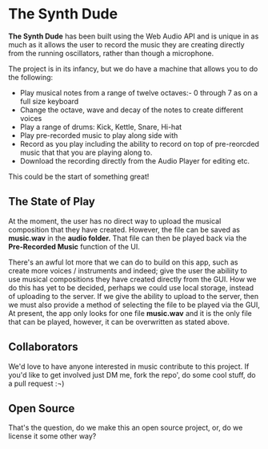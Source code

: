 # The Synth Dude

**The Synth Dude** has been built using the Web Audio API and is unique in as much as
it allows the user to record the music they are creating directly from the running
oscillators, rather than though a microphone.

The project is in its infancy, but we do have a machine that allows you to do the
following:

 - Play musical notes from a range of twelve octaves:- 0 through 7 as on a full size
  keyboard
 - Change the octave, wave and decay of the notes to create different voices
 - Play a range of drums: Kick, Kettle, Snare, Hi-hat
 - Play pre-recorded music to play along side with
 - Record as you play including the ability to record on top of pre-reorcded music that
  that you are playing along to.
 - Download the recording directly from the Audio Player for editing etc.

This could be the start of something great!

## The State of Play
At the moment, the user has no direct way to upload the musical composition that they
have created. However, the file can be saved as **music.wav** in the **audio folder.**
That file can then be played back via the **Pre-Recorded Music** function of the UI.

There's an awful lot more that we can do to build on this app, such as create more
voices / instruments and indeed; give the user the abiliity to use musical compositions
they have created directly from the GUI. How we do this has yet to be decided, perhaps
we could use local storage, instead of uploading to the server. If we give the ability
to upload to the server, then we must also provide a method of selecting the file to be
played via the GUI, At present, the app only looks for one file **music.wav** and it is
the only file that can be played, however, it can be overwritten as stated above.

## Collaborators
We'd love to have anyone interested in music contribute to this project. If you'd like
to get involved just DM me, fork the repo', do some cool stuff, do a pull request :¬)

## Open Source
That's the question, do we make this an open source project, or, do we license it
some other way?
